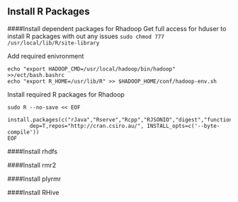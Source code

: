 ## Install R Packages

####Install dependent packages for Rhadoop
Get full access for hduser to install R packages with out any issues ```sudo chmod 777 /usr/local/lib/R/site-library```

Add required enivronment
```
echo "export HADOOP_CMD=/usr/local/hadoop/bin/hadoop" >>/ect/bash.bashrc
echo "export R_HOME=/usr/lib/R" >> $HADOOP_HOME/conf/hadoop-env.sh
```

Install required R packages for Rhadoop
```
sudo R --no-save << EOF
  install.packages(c("rJava","Rserve","Rcpp","RJSONIO","digest","functional","stringr","plyr","bitops","reshape2","R.methodsS3","devtools"), 
       dep=T,repos="http://cran.csiro.au/", INSTALL_opts=c('--byte-compile'))
EOF
```

####Install rhdfs



####Install rmr2



####Install plyrmr



####Install RHive
